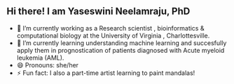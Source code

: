 ## Hi there! I am  Yaseswini Neelamraju, PhD 

- 🔭 I’m currently working as a Research scientist , bioinformatics & computational biology at the University of Virginia , Charlottesville. 
- 🌱 I’m currently learning understanding machine learning and succesfully apply them in prognostication of patients diagnosed with Acute myeloid leukemia (AML). 
- 😄 Pronouns: she/her
- ⚡ Fun fact: I also a part-time artist learning to paint mandalas! 




<!--
**Yaseswini/Yaseswini** is a ✨ _special_ ✨ repository because its `README.md` (this file) appears on your GitHub profile.

Here are some ideas to get you started:

- 🔭 I’m currently working on ...>
- 🌱 I’m currently learning ...
- 👯 I’m looking to collaborate on ...
- 🤔 I’m looking for help with ...
- 💬 Ask me about ...
- 📫 How to reach me: ...
- 😄 Pronouns: ...
- ⚡ Fun fact: ...
-->
